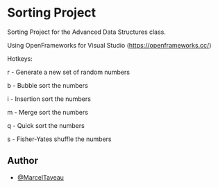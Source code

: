 # Sorting Project

Sorting Project for the Advanced Data Structures class.

Using OpenFrameworks for Visual Studio (https://openframeworks.cc/)

Hotkeys:

r - Generate a new set of random numbers

b - Bubble sort the numbers

i - Insertion sort the numbers

m - Merge sort the numbers

q - Quick sort the numbers

s - Fisher-Yates shuffle the numbers

## Author

- [@MarcelTaveau](https://github.com/MarcelTaveau)
